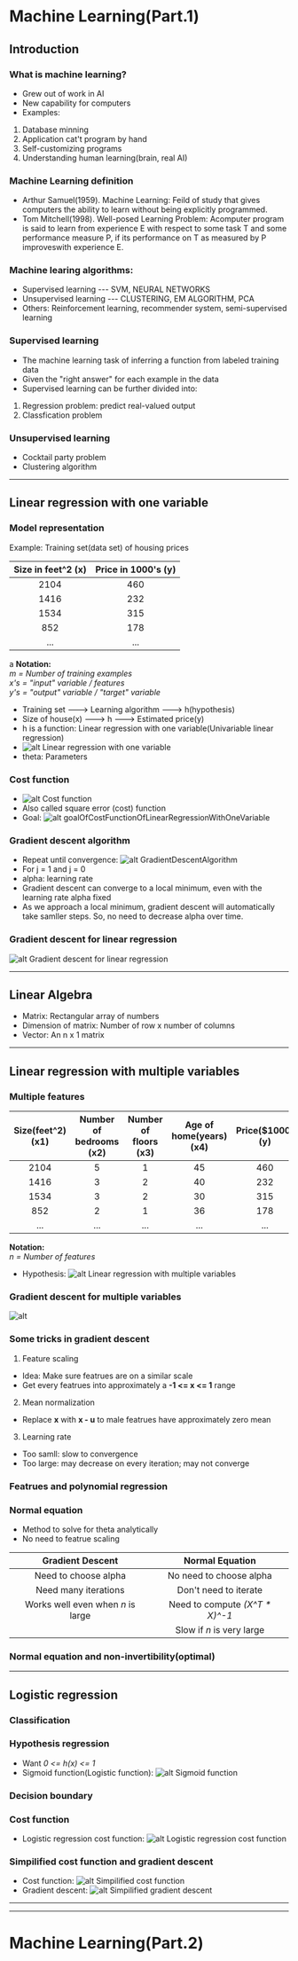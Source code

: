 # Machine Learning(Part.1)
## Introduction
### What is machine learning?
* Grew out of work in AI
* New capability for computers
* Examples:
1. Database minning
2. Application cat't program by hand
3. Self-customizing programs
4. Understanding human learning(brain, real AI)
### Machine Learning definition
* Arthur Samuel(1959). Machine Learning: Feild of study that gives computers the ability to learn without being explicitly programmed.
* Tom Mitchell(1998). Well-posed Learning Problem: Acomputer program is said to learn from experience E with respect to some task T and some performance measure P, if its performance on T as measured by P improveswith experience E.
### Machine learing algorithms:
* Supervised learning --- SVM, NEURAL NETWORKS
* Unsupervised learning --- CLUSTERING, EM ALGORITHM, PCA
* Others: Reinforcement learning, recommender system, semi-supervised learning
### Supervised learning
* The machine learning task of inferring a function from labeled training data
* Given the "right answer" for each example in the data
* Supervised learning can be further divided into:
1. Regression problem: predict real-valued output
2. Classfication problem
### Unsupervised learning
* Cocktail party problem
* Clustering algorithm
************************
## Linear regression with one variable
### Model representation

Example: Training set(data set) of housing prices

| Size in feet^2 (x) | Price in 1000's (y) |
|:------------------:|:-------------------:|
|        2104        |         460         |
|        1416        |         232         |
|        1534        |         315         |
|        852         |         178         |
|        ...         |         ...         |
a
**Notation:**   
*m = Number of training examples*   
*x's = "input" variable / features*   
*y's = "output" variable / "target" variable*   
* Training set ---> Learning algorithm ---> h(hypothesis)
* Size of house(x) ---> h ---> Estimated price(y)
* h is a function: Linear regression with one variable(Univariable linear regression)
* ![alt Linear regression with one variable](res/linearRegressionWithOneVariable.png)
* theta: Parameters
### Cost function
* ![alt Cost function](res/costFunctionOfLinearRegressionWithOneVariable.png)
* Also called square error (cost) function
* Goal: ![alt goalOfCostFunctionOfLinearRegressionWithOneVariable](res/goalOfCostFunctionOfLinearRegressionWithOneVariable.png)
### Gradient descent algorithm
* Repeat until convergence: ![alt GradientDescentAlgorithm](res/GradientDescentAlgorithm.png)
* For j = 1 and j = 0
* alpha: learning rate
* Gradient descent can converge to a local minimum, even with the learning rate alpha fixed
* As we approach a local minimum, gradient descent will automatically take samller steps. So, no need to decrease alpha over time.
### Gradient descent for linear regression
![alt Gradient descent for linear regression](res/gradientDescentForLinearRegression.png)
******************************
## Linear Algebra
* Matrix: Rectangular array of numbers
* Dimension of matrix: Number of row x number of columns
* Vector: An n x 1 matrix
******************************
## Linear regression with multiple variables
### Multiple features

| Size(feet^2) (x1) | Number of bedrooms (x2) | Number of floors (x3) | Age of home(years) (x4) | Price($1000) (y) |
|:-----------------:|:-----------------------:|:---------------------:|:-----------------------:|:----------------:|
|       2104        |            5            |           1           |           45            |       460        |
|       1416        |            3            |           2           |           40            |       232        |
|       1534        |            3            |           2           |           30            |       315        |
|        852        |            2            |           1           |           36            |       178        |
|        ...        |           ...           |          ...          |           ...           |       ...        |

**Notation:**   
*n = Number of features*   
* Hypothesis: ![alt Linear regression with multiple variables](res/linearRegressionWithMultipleVariables.png)
### Gradient descent for multiple variables
![alt](res/gradientDescentForMultipleVariables.png)
### Some tricks in gradient descent
1. Feature scaling
* Idea: Make sure featrues are on a similar scale
* Get every featrues into approximately a **-1 <= x <= 1** range
2. Mean normalization
* Replace **x** with **x - u** to male featrues have approximately zero mean
3. Learning rate
* Too samll: slow to convergence
* Too large: may decrease on every iteration; may not converge
### Featrues and polynomial regression
### Normal equation
* Method to solve for theta analytically
* No need to featrue scaling

|         Gradient Descent          |        Normal Equation         |
|:---------------------------------:|:------------------------------:|
|       Need to choose alpha        |    No need to choose alpha     |
|       Need many iterations        |     Don't need to iterate      |
| Works well even when *n* is large | Need to compute *(X^T * X)^-1* |
|                                   |   Slow if *n* is very large    |

### Normal equation and non-invertibility(optimal)
*********************************
## Logistic regression
### Classification
### Hypothesis regression
* Want *0 <= h(x) <= 1*
* Sigmoid function(Logistic function): ![alt Sigmoid function](res/SigmoidFunction.png)
### Decision boundary
### Cost function
* Logistic regression cost function: ![alt Logistic regression cost function](res/logisticRegressionCostFunction.png)
### Simpilified cost function and gradient descent
* Cost function: ![alt Simpilified cost function](res/simplifiedLogisticRegressionCostFunction.png)
* Gradient descent: ![alt Simpilified gradient descent](res/simpilifiedGradientDescent.png)
*********************************************
*********************************************
# Machine Learning(Part.2)